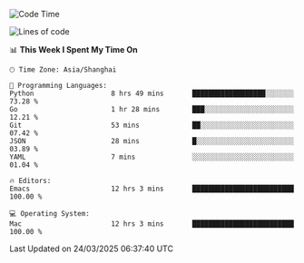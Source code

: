 <!--START_SECTION:waka-->
![Code Time](http://img.shields.io/badge/Code%20Time-2%2C592%20hrs%2057%20mins-blue)

![Lines of code](https://img.shields.io/badge/From%20Hello%20World%20I%27ve%20Written-335.3%20thousand%20lines%20of%20code-blue)

📊 **This Week I Spent My Time On** 

```text
🕑︎ Time Zone: Asia/Shanghai

💬 Programming Languages: 
Python                   8 hrs 49 mins       ██████████████████░░░░░░░   73.28 % 
Go                       1 hr 28 mins        ███░░░░░░░░░░░░░░░░░░░░░░   12.21 % 
Git                      53 mins             ██░░░░░░░░░░░░░░░░░░░░░░░   07.42 % 
JSON                     28 mins             █░░░░░░░░░░░░░░░░░░░░░░░░   03.89 % 
YAML                     7 mins              ░░░░░░░░░░░░░░░░░░░░░░░░░   01.04 % 

🔥 Editors: 
Emacs                    12 hrs 3 mins       █████████████████████████   100.00 % 

💻 Operating System: 
Mac                      12 hrs 3 mins       █████████████████████████   100.00 % 
```


 Last Updated on 24/03/2025 06:37:40 UTC
<!--END_SECTION:waka-->
